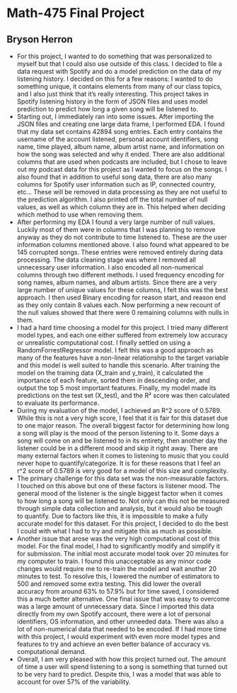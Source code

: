 # Math-475 Final Project
## Bryson Herron

- For this project, I wanted to do something that was personalized to myself but that I could also use outside of this class. I decided to file a data request with Spotify and do a model prediction on the data of my listening history. I decided on this for a few reasons: I wanted to do something unique, it contains elements from many of our class topics, and I also just think that it’s really interesting. This project takes in Spotify listening history in the form of JSON files and uses model prediction to predict how long a given song will be listened to.
- Starting out, I immediately ran into some issues. After importing the JSON files and creating one large data frame, I performed EDA. I found that my data set contains 42894 song entries. Each entry contains the username of the account listened, personal account identifiers, song name, time played, album name, album artist name, and information on how the song was selected and why it ended. There are also additional columns that are used when podcasts are included, but I chose to leave out my podcast data for this project as I wanted to focus on the songs. I also found that in addition to useful song data, there are also many columns for Spotify user information such as IP, connected country, etc... These will be removed in data processing as they are not useful to the prediction algorithm. I also printed off the total number of null values, as well as which column they are in. This helped when deciding which method to use when removing them.
- After performing my EDA I found a very large number of null values. Luckily most of them were in columns that I was planning to remove anyway as they do not contribute to time listened to. These are the user information columns mentioned above. I also found what appeared to be 145 corrupted songs. These entries were removed entirely during data processing. The data cleaning stage was where I removed all unnecessary user information. I also encoded all non-numerical columns through two different methods. I used frequency encoding for song names, album names, and album artists. Since there are a very large number of unique values for these columns, I felt this was the best approach. I then used Binary encoding for reason start, and reason end as they only contain 8 values each. Now performing a new recount of the null values showed that there were 0 remaining columns with nulls in them.
- I had a hard time choosing a model for this project. I tried many different model types, and each one either suffered from extremely low accuracy or unrealistic computational cost. I finally settled on using a RandomForrestRegressor model. I felt this was a good approach as many of the features have a non-linear relationship to the target variable and this model is well suited to handle this scenario. After training the model on the training data (X_train and y_train), it calculated the importance of each feature, sorted them in descending order, and output the top 5 most important features. Finally, my model made its predictions on the test set (X_test), and the R² score was then calculated to evaluate its performance.
- During my evaluation of the model, I achieved an R^2 score of 0.5789. While this is not a very high score, I feel that it is fair for this dataset due to one major reason. The overall biggest factor for determining how long a song will play is the mood of the person listening to it. Some days a song will come on and be listened to in its entirety, then another day the listener could be in a different mood and skip it right away. There are many external factors when it comes to listening to music that you could never hope to quantify/categorize. It is for these reasons that I feel an r^2 score of 0.5789 is very good for a model of this size and complexity.
- The primary challenge for this data set was the non-measurable factors. I touched on this above but one of these factors is listener mood. The general mood of the listener is the single biggest factor when it comes to how long a song will be listened to. Not only can this not be measured through simple data collection and analysis, but it would also be tough to quantify. Due to factors like this, it is impossible to make a fully accurate model for this dataset. For this project, I decided to do the best I could with what I had to try and mitigate this as much as possible.
- Another issue that arose was the very high computational cost of this model. For the final model, I had to significantly modify and simplify it for submission. The initial most accurate model took over 20 minutes for my computer to train. I found this unacceptable as any minor code changes would require me to re-train the model and wait another 20 minutes to test. To resolve this, I lowered the number of estimators to 500 and removed some extra testing. This did lower the overall accuracy from around 63% to 57.9% but for time saved, I considered this a much better alternative. One final issue that was easy to overcome was a large amount of unnecessary data. Since I imported this data directly from my own Spotify account, there were a lot of personal identifiers, OS information, and other unneeded data. There was also a lot of non-numerical data that needed to be encoded. If I had more time with this project, I would experiment with even more model types and features to try and achieve an even better balance of accuracy vs. computational demand.
- Overall, I am very pleased with how this project turned out. The amount of time a user will spend listening to a song is something that turned out to be very hard to predict. Despite this, I was a model that was able to account for over 57% of the variability.

